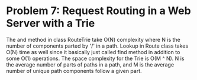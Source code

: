 # Problem 7: Request Routing in a Web Server with a Trie
The <insert> and <find> method in class RouteTrie take O(N) complexity where N is the number of components parted by '/' in a path.  Lookup in Route class takes O(N) time as well since it basically just called find method in addition to some O(1) operations.
The space complexity for the Trie is O(M ^ N). N is the average number of parts of paths in a path, and M is the average  number of unique path components follow a given part. 
